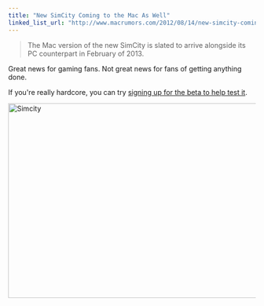 ```yaml
---
title: "New SimCity Coming to the Mac As Well"
linked_list_url: "http://www.macrumors.com/2012/08/14/new-simcity-coming-to-mac-in-february-2013/"
---
```

<blockquote><p>
  The Mac version of the new SimCity is slated to arrive alongside its PC counterpart in February of 2013.
</p></blockquote>
<p>Great news for gaming fans. Not great news for fans of getting anything done.</p>
<p>If you're really hardcore, you can try <a href="http://www.simcity.com/en_US/beta/info">signing up for the beta to help test it</a>.</p>
<p><img src="https://chrisenns.com/wp-content/uploads/2012/08/SmeltingPlant_1.png" alt="Simcity" title="Simcity" width="587" height="397" class="aligncenter size-full wp-image-20668" /></p>
